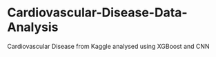 # Cardiovascular-Disease-Data-Analysis
Cardiovascular Disease from Kaggle analysed using XGBoost and CNN
